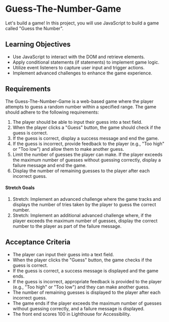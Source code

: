 # Guess-The-Number-Game

Let's build a game! In this project, you will use JavaScript to build a game called "Guess the Number".

## Learning Objectives

- Use JavaScript to interact with the DOM and retrieve elements.
- Apply conditional statements (if statements) to implement game logic.
- Utilize event listeners to capture user input and trigger actions.
- Implement advanced challenges to enhance the game experience.

## Requirements

The Guess-The-Number-Game is a web-based game where the player attempts to guess a random number within a specified range. The game should adhere to the following requirements:

1. The player should be able to input their guess into a text field.
2. When the player clicks a "Guess" button, the game should check if the guess is correct.
3. If the guess is correct, display a success message and end the game.
4. If the guess is incorrect, provide feedback to the player (e.g., "Too high" or "Too low") and allow them to make another guess.
5. Limit the number of guesses the player can make. If the player exceeds the maximum number of guesses without guessing correctly, display a failure message and end the game.
6. Display the number of remaining guesses to the player after each incorrect guess.

#### Stretch Goals

1. Stretch: Implement an advanced challenge where the game tracks and displays the number of tries taken by the player to guess the correct number.
2. Stretch: Implement an additional advanced challenge where, if the player exceeds the maximum number of guesses, display the correct number to the player as part of the failure message.

## Acceptance Criteria

- The player can input their guess into a text field.
- When the player clicks the "Guess" button, the game checks if the guess is correct.
- If the guess is correct, a success message is displayed and the game ends.
- If the guess is incorrect, appropriate feedback is provided to the player (e.g., "Too high" or "Too low") and they can make another guess.
- The number of remaining guesses is displayed to the player after each incorrect guess.
- The game ends if the player exceeds the maximum number of guesses without guessing correctly, and a failure message is displayed.
- The front end scores 100 in Lighthouse for Accessibility.
